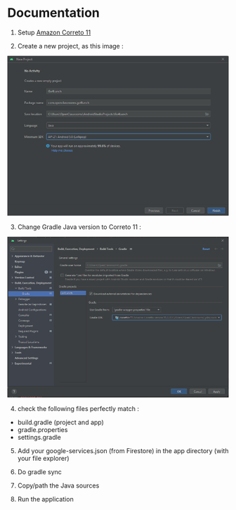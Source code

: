 # Documentation

1. Setup [Amazon Correto 11](https://corretto.aws/downloads/latest/amazon-corretto-11-x64-windows-jdk.msi)

2. Create a new project, as this image :

![Android Studio New Project](./doc/01.png)

3. Change Gradle Java version to Correto 11 :

![Switch Java version to Correto 11](./doc/02.png)

4. check the following files perfectly match :

- build.gradle (project and app)
- gradle.properties
- settings.gradle

5. Add your google-services.json (from Firestore) in the app directory (with your file explorer)

5. Do gradle sync

6. Copy/path the Java sources

7. Run the application

